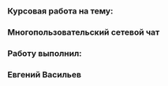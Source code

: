 ### Курсовая работа на тему:
### Многопользовательский сетевой чат
### Работу выполнил:
### Евгений Васильев